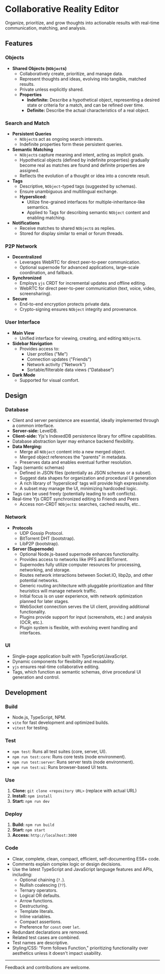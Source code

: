 # Collaborative Reality Editor

Organize, prioritize, and grow thoughts into actionable results with real-time communication, matching, and analysis.

## Features

### Objects

- **Shared Objects (`NObject`s)**
    - Collaboratively create, prioritize, and manage data.
    - Represent thoughts and ideas, evolving into tangible, matched results.
    - Private unless explicitly shared.
    - **Properties**
        - **Indefinite:** Describe a hypothetical object, representing a desired state or criteria for a match, and can
          be refined over time.
        - **Definite:** Describe the actual characteristics of a real object.

### Search and Match

- **Persistent Queries**
    - `NObject`s act as ongoing search interests.
    - Indefinite properties form these persistent queries.
- **Semantic Matching**
    - `NObject`s capture meaning and intent, acting as implicit goals.
    - Hypothetical objects (defined by indefinite properties) gradually become real as matches are found and definite
      properties are assigned.
    - Reflects the evolution of a thought or idea into a concrete result.
- **Tags**
    - Descriptive, `NObject`-typed tags (suggested by schemas).
    - Ensure unambiguous and multilingual exchange.
    - **Hypersliced:**
        - Utilize fine-grained interfaces for multiple-inheritance-like semantics.
        - Applied to Tags for describing semantic `NObject` content and enabling matching.
- **Notifications**
    - Receive matches to shared `NObject`s as replies.
    - Stored for display similar to email or forum threads.

### P2P Network

- **Decentralized**
    - Leverages WebRTC for direct peer-to-peer communication.
    - Optional supernode for advanced applications, large-scale coordination, and fallback.
- **Synchronized**
    - Employs `yjs` CRDT for incremental updates and offline editing.
    - WebRTC for direct peer-to-peer communication (text, voice, video, screensharing).
- **Secure**
    - End-to-end encryption protects private data.
    - Crypto-signing ensures `NObject` integrity and provenance.

### User Interface

- **Main View**
    - Unified interface for viewing, creating, and editing `NObject`s.
- **Sidebar Navigation**
    - Provides access to:
        - User profiles ("Me")
        - Connection updates ("Friends")
        - Network activity ("Network")
        - Sortable/filterable data views ("Database")
- **Dark Mode**
    - Supported for visual comfort.

## Design

### Database

- Client and server persistence are essential, ideally implemented through a common interface.
- **Server-side:** LevelDB.
- **Client-side:** Yjs's IndexedDB persistence library for offline capabilities.
- Database abstraction layer may enhance backend flexibility.
- **Data Merging:**
    - Merge all `NObject` content into a new merged object.
    - Merged object references the "parents" in metadata.
    - Preserves data and enables eventual further resolution.
- Tags (semantic schemas)
    - Defined in JSON files (potentially as JSON schemas or a subset).
    - Suggest data shapes for organization and procedural UI generation
    - A rich library of 'hypersliced' tags will provide high expressivity.
    - A subset may manage the UI, minimizing hardcoded logic.
- Tags can be used freely (potentially leading to soft conflicts).
- Real-time Yjs CRDT synchronized editing to Friends and Peers
    - Access non-CRDT `NObject`s: searches, cached results, etc..

### Network

- **Protocols**
    - UDP Gossip Protocol.
    - BitTorrent DHT (bootstrap).
    - LibP2P (bootstrap).
- **Server (Supernode)**
    - Optional Node.js-based supernode enhances functionality.
    - Provides access to networks like IPFS and BitTorrent.
    - Supernodes fully utilize computer resources for processing, networking, and storage.
    - Routes network interactions between Socket.IO, libp2p, and other potential networks.
    - Generic routing architecture with pluggable prioritization and filter heuristics will manage network traffic.
    - Initial focus is on user experience, with network optimization planned for later stages.
    - WebSocket connection serves the UI client, providing additional functionality.
    - Plugins provide support for input (screenshots, etc.) and analysis (OCR, etc.).
    - Plugin system is flexible, with evolving event handling and interfaces.

### UI

- Single-page application built with TypeScript/JavaScript.
- Dynamic components for flexibility and reusability.
- `yjs` ensures real-time collaborative editing.
- Tags, which function as semantic schemas, drive procedural UI generation and control.

## Development

### Build

- Node.js, TypeScript, NPM.
- `vite` for fast development and optimized builds.
- `vitest` for testing.

### Test

- `npm test`: Runs all test suites (core, server, UI).
- `npm run test:core`: Runs core tests (node environment).
- `npm run test:server`: Runs server tests (node environment).
- `npm run test:ui`: Runs browser-based UI tests.

### Use

1. **Clone:** `git clone <repository URL>` (replace with actual URL)
2. **Install:** `npm install`
3. **Start:** `npm run dev`

### Deploy

1. **Build:** `npm run build`
2. **Start:** `npm start`
3. **Access:** `http://localhost:3000`

### Code

- Clear, complete, clean, compact, efficient, self-documenting ES6+ code.
- Comments explain complex logic or design decisions.
- Use the latest TypeScript and JavaScript language features and APIs, including:
    - Optional chaining (`?.`).
    - Nullish coalescing (`??`).
    - Ternary operators.
    - Logical OR defaults.
    - Arrow functions.
    - Destructuring.
    - Template literals.
    - Inline variables.
    - Compact assertions.
    - Preference for `const` over `let`.
- Redundant declarations are removed.
- Related test cases are combined.
- Test names are descriptive.
- Styling/CSS: "Form follows Function," prioritizing functionality over aesthetics unless it doesn't impact usability.
---

Feedback and contributions are welcome.
